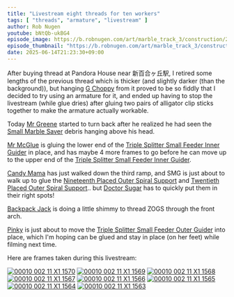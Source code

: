 ```yaml
---
title: "Livestream eight threads for ten workers"
tags: [ "threads", "armature", "livestream" ]
author: Rob Nugen
youtube: bNtQb-ukBG4
episode_image: https://b.robnugen.com/art/marble_track_3/construction/2025/2025_jun_14_making_long_alligator_clip_armature_1000.jpeg
episode_thumbnail: "https://b.robnugen.com/art/marble_track_3/construction/2025/thumbs/2025_jun_14_making_long_alligator_clip_armature_1000.jpeg"
date: 2025-06-14T21:23:30+09:00
---
```


After buying thread at Pandora House near 新百合ヶ丘駅, I retired some
lengths of the previous thread which is thicker (and slightly darker
(than the background)), but hanging
[G Choppy](/workers/g_choppy/)
from it proved to be so fiddly
that I decided to try using an armature for it, and ended up having to
stop the livestream (while glue dries) after gluing two pairs of
alligator clip sticks together to make the armature actually workable.

Today
[Mr Greene](/workers/mr_greene/)
started to turn back after he realized he had seen the
[Small Marble Saver](/parts/small-marble-saver/)
debris hanging above his head.

[Mr McGlue](/workers/mr_mcglue/)
is gluing the lower end of the
[Triple Splitter Small Feeder Inner Guider](/parts/triple-splitter-small-feeder-inner-guider/)
in place, and has maybe 4
more frames to go before he can move up to the upper end of the
[Triple Splitter Small Feeder Inner Guider](/parts/triple-splitter-small-feeder-inner-guider/).

[Candy Mama](/workers/candy_mama/)
has just walked down the third ramp, and
SMG
is just about to walk
up to glue the
[Nineteenth Placed Outer Spiral Support](/parts/nineteenth-placed-outer-spiral-support/)
and
[Twentieth Placed Outer Spiral Support](/parts/twentieth-placed-outer-spiral-support/)..
but
[Doctor Sugar](/workers/dr_sugar/)
has to quickly put them in their right spots!

[Backpack Jack](/workers/backpack_jack/)
is doing a little shimmy to thread
ZOGS
through the front arch.

[Pinky](/workers/pinky/)
is just about to move the
[Triple Splitter Small Feeder Outer Guider](/parts/triple-splitter-small-feeder-outer-guider/)
into place, which I'm hoping can be glued and stay in place (on her
feet) while filming next time.

Here are frames taken during this livestream:

[![00010 002 11 X1 1570](//b.robnugen.com/art/marble_track_3/frames/2025/thumbs/00010_002_11_X1_1570.jpg)](//b.robnugen.com/art/marble_track_3/frames/2025/00010_002_11_X1_1570_1000.jpg)
[![00010 002 11 X1 1569](//b.robnugen.com/art/marble_track_3/frames/2025/thumbs/00010_002_11_X1_1569.jpg)](//b.robnugen.com/art/marble_track_3/frames/2025/00010_002_11_X1_1569_1000.jpg)
[![00010 002 11 X1 1568](//b.robnugen.com/art/marble_track_3/frames/2025/thumbs/00010_002_11_X1_1568.jpg)](//b.robnugen.com/art/marble_track_3/frames/2025/00010_002_11_X1_1568_1000.jpg)
[![00010 002 11 X1 1567](//b.robnugen.com/art/marble_track_3/frames/2025/thumbs/00010_002_11_X1_1567.jpg)](//b.robnugen.com/art/marble_track_3/frames/2025/00010_002_11_X1_1567_1000.jpg)
[![00010 002 11 X1 1566](//b.robnugen.com/art/marble_track_3/frames/2025/thumbs/00010_002_11_X1_1566.jpg)](//b.robnugen.com/art/marble_track_3/frames/2025/00010_002_11_X1_1566_1000.jpg)
[![00010 002 11 X1 1565](//b.robnugen.com/art/marble_track_3/frames/2025/thumbs/00010_002_11_X1_1565.jpg)](//b.robnugen.com/art/marble_track_3/frames/2025/00010_002_11_X1_1565_1000.jpg)
[![00010 002 11 X1 1564](//b.robnugen.com/art/marble_track_3/frames/2025/thumbs/00010_002_11_X1_1564.jpg)](//b.robnugen.com/art/marble_track_3/frames/2025/00010_002_11_X1_1564_1000.jpg)
[![00010 002 11 X1 1563](//b.robnugen.com/art/marble_track_3/frames/2025/thumbs/00010_002_11_X1_1563.jpg)](//b.robnugen.com/art/marble_track_3/frames/2025/00010_002_11_X1_1563_1000.jpg)
